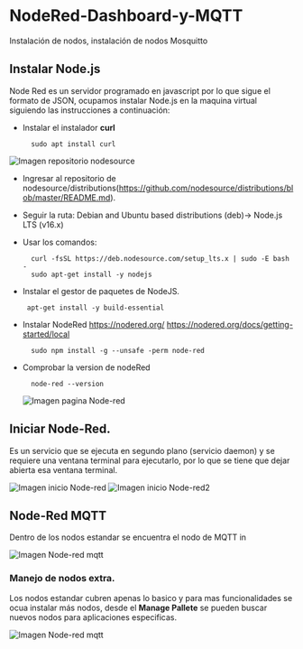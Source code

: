 # NodeRed-Dashboard-y-MQTT
Instalación de nodos, instalación de nodos Mosquitto 

## Instalar Node.js

Node Red es un servidor programado en javascript por lo que sigue el formato de JSON, ocupamos  instalar Node.js en la maquina virtual siguiendo las instrucciones a continuación:
 
+ Instalar el instalador **curl**

        sudo apt install curl

![Imagen repositorio nodesource]()
+ Ingresar al repositorio de nodesource/distributions(https://github.com/nodesource/distributions/blob/master/README.md).
+ Seguir la ruta: Debian and Ubuntu based distributions (deb)-> Node.js LTS (v16.x)
+ Usar los comandos:

        curl -fsSL https://deb.nodesource.com/setup_lts.x | sudo -E bash -
        sudo apt-get install -y nodejs
  
+  Instalar el gestor de paquetes de NodeJS.
     
        apt-get install -y build-essential

+ Instalar NodeRed
	https://nodered.org/
	https://nodered.org/docs/getting-started/local
      
        sudo npm install -g --unsafe -perm node-red
	
+ Comprobar la version de nodeRed
	
        node-red --version
    
    ![Imagen pagina Node-red]()
    
## Iniciar Node-Red.

Es un servicio que se ejecuta en segundo plano (servicio daemon) y se requiere una ventana terminal para ejecutarlo, por lo que se tiene que dejar abierta esa ventana terminal.

![Imagen inicio Node-red]()
![Imagen inicio Node-red2]()

## Node-Red MQTT 
Dentro de los nodos estandar se encuentra el nodo de MQTT in

![Imagen Node-red mqtt]()

### Manejo de nodos extra.
Los nodos estandar cubren apenas lo basico y para mas funcionalidades se ocua instalar más nodos, desde el **Manage Pallete** se pueden buscar nuevos nodos para aplicaciones especificas.

![Imagen Node-red mqtt]()
